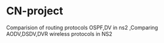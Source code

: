 # CN-project
Comparision of routing protocols OSPF,DV in ns2 ,Comparing AODV,DSDV,DVR wireless protocols in NS2
